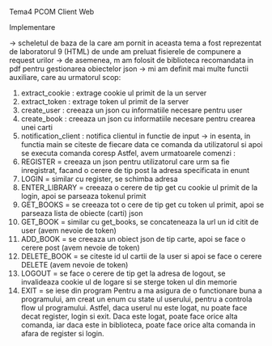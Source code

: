 Tema4 PCOM Client Web

Implementare

-> scheletul de baza de la care am pornit in aceasta tema
a fost reprezentat de laboratorul 9 (HTML) de unde am
preluat fisierele de compunere a request urilor
-> de asemenea, m am folosit de biblioteca recomandata
in pdf pentru gestionarea obiectelor json
-> mi am definit mai multe functii auxiliare, care au 
urmatorul scop:
1) extract_cookie : extrage cookie ul primit de la un server
2) extract_token : extrage token ul primit de la server
3) create_user : creeaza un json cu informatiile necesare
pentru user
4) create_book : creeaza un json cu informatiile necesare
pentru crearea unei carti
5) notification_client : notifica clientul in functie de
input
-> in esenta, in functia main se citeste de fiecare data
ce comanda da utilizatorul si apoi se executa comanda coresp
Astfel, avem urmatoarele comenzi :
1) REGISTER = creeaza un json pentru utilizatorul care urm
sa fie inregistrat, facand o cerere de tip post la adresa
specificata in enunt
2) LOGIN = similar cu register, se schimba adresa
3) ENTER_LIBRARY = creeaza o cerere de tip get cu cookie ul
primit de la login, apoi se parseaza tokenul primit
4) GET_BOOKS = se creeaza tot o cere de tip get cu token ul
primit, apoi se parseaza lista de obiecte (carti) json
5) GET_BOOK = similar cu get_books, se concateneaza la url 
un id citit de user (avem nevoie de token)
6) ADD_BOOK = se creeaza un obiect json de tip carte, apoi
se face o cerere post (avem nevoie de token)
7) DELETE_BOOK = se citeste id ul cartii de la user si apoi se
face o cerere DELETE (avem nevoie de token)
8) LOGOUT = se face o cerere de tip get la adresa de logout,
se invalideaza cookie ul de logare si se sterge token ul din
memorie
9) EXIT = se iese din program
Pentru a ma asigura de o functionare buna a programului, am 
creat un enum cu state ul userului, pentru a controla flow ul
programului. Astfel, daca userul nu este logat, nu poate face
decat register, login si exit. Daca este logat, poate face 
orice alta comanda, iar daca este in biblioteca, poate face
orice alta comanda in afara de register si login.